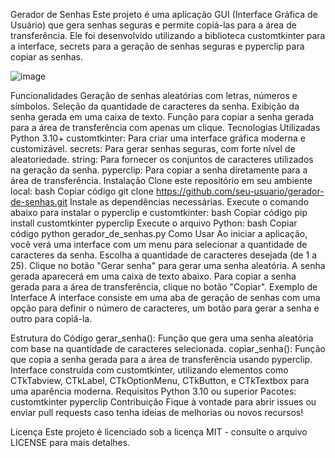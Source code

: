 Gerador de Senhas
Este projeto é uma aplicação GUI (Interface Gráfica de Usuário) que gera senhas seguras e permite copiá-las para a área de transferência. Ele foi desenvolvido utilizando a biblioteca customtkinter para a interface, secrets para a geração de senhas seguras e pyperclip para copiar as senhas.

![image](https://github.com/user-attachments/assets/8481f0fb-8aea-4e17-888a-0b5052ed10a2)


Funcionalidades
Geração de senhas aleatórias com letras, números e símbolos.
Seleção da quantidade de caracteres da senha.
Exibição da senha gerada em uma caixa de texto.
Função para copiar a senha gerada para a área de transferência com apenas um clique.
Tecnologias Utilizadas
Python 3.10+
customtkinter: Para criar uma interface gráfica moderna e customizável.
secrets: Para gerar senhas seguras, com forte nível de aleatoriedade.
string: Para fornecer os conjuntos de caracteres utilizados na geração da senha.
pyperclip: Para copiar a senha diretamente para a área de transferência.
Instalação
Clone este repositório em seu ambiente local:
bash
Copiar código
git clone https://github.com/seu-usuario/gerador-de-senhas.git
Instale as dependências necessárias. Execute o comando abaixo para instalar o pyperclip e customtkinter:
bash
Copiar código
pip install customtkinter pyperclip
Execute o arquivo Python:
bash
Copiar código
python gerador_de_senhas.py
Como Usar
Ao iniciar a aplicação, você verá uma interface com um menu para selecionar a quantidade de caracteres da senha.
Escolha a quantidade de caracteres desejada (de 1 a 25).
Clique no botão "Gerar senha" para gerar uma senha aleatória.
A senha gerada aparecerá em uma caixa de texto abaixo.
Para copiar a senha gerada para a área de transferência, clique no botão "Copiar".
Exemplo de Interface
A interface consiste em uma aba de geração de senhas com uma opção para definir o número de caracteres, um botão para gerar a senha e outro para copiá-la.

Estrutura do Código
gerar_senha(): Função que gera uma senha aleatória com base na quantidade de caracteres selecionada.
copiar_senha(): Função que copia a senha gerada para a área de transferência usando pyperclip.
Interface construída com customtkinter, utilizando elementos como CTkTabview, CTkLabel, CTkOptionMenu, CTkButton, e CTkTextbox para uma aparência moderna.
Requisitos
Python 3.10 ou superior
Pacotes:
customtkinter
pyperclip
Contribuição
Fique à vontade para abrir issues ou enviar pull requests caso tenha ideias de melhorias ou novos recursos!

Licença
Este projeto é licenciado sob a licença MIT - consulte o arquivo LICENSE para mais detalhes.
